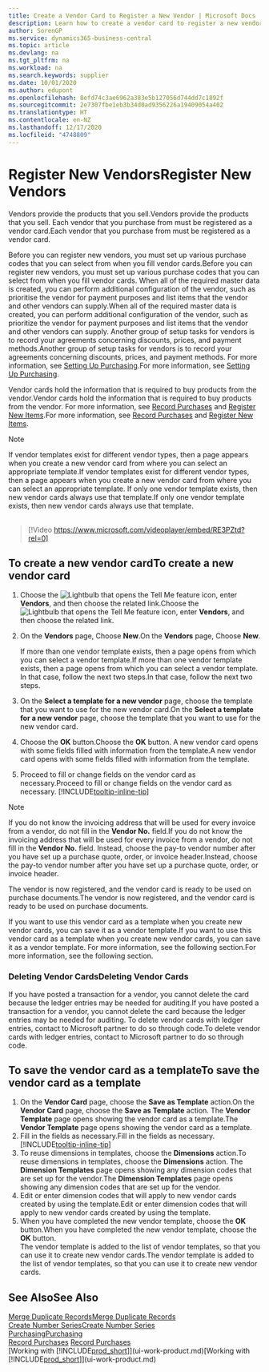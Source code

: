 ```yaml
---
title: Create a Vendor Card to Register a New Vendor | Microsoft Docs
description: Learn how to create a vendor card to register a new vendor or supplier.
author: SorenGP
ms.service: dynamics365-business-central
ms.topic: article
ms.devlang: na
ms.tgt_pltfrm: na
ms.workload: na
ms.search.keywords: supplier
ms.date: 10/01/2020
ms.author: edupont
ms.openlocfilehash: 8efd74c3ae6962a383e5b127056d744dd7c1892f
ms.sourcegitcommit: 2e7307fbe1eb3b34d0ad9356226a19409054a402
ms.translationtype: HT
ms.contentlocale: en-NZ
ms.lasthandoff: 12/17/2020
ms.locfileid: "4748809"
---
```

# <a name="register-new-vendors"></a><span data-ttu-id="10228-103">Register New Vendors</span><span class="sxs-lookup"><span data-stu-id="10228-103">Register New Vendors</span></span>

<span data-ttu-id="10228-104">Vendors provide the products that you sell.</span><span class="sxs-lookup"><span data-stu-id="10228-104">Vendors provide the products that you sell.</span></span> <span data-ttu-id="10228-105">Each vendor that you purchase from must be registered as a vendor card.</span><span class="sxs-lookup"><span data-stu-id="10228-105">Each vendor that you purchase from must be registered as a vendor card.</span></span>

<span data-ttu-id="10228-106">Before you can register new vendors, you must set up various purchase codes that you can select from when you fill vendor cards.</span><span class="sxs-lookup"><span data-stu-id="10228-106">Before you can register new vendors, you must set up various purchase codes that you can select from when you fill vendor cards.</span></span> <span data-ttu-id="10228-107">When all of the required master data is created, you can perform additional configuration of the vendor, such as prioritise the vendor for payment purposes and list items that the vendor and other vendors can supply.</span><span class="sxs-lookup"><span data-stu-id="10228-107">When all of the required master data is created, you can perform additional configuration of the vendor, such as prioritize the vendor for payment purposes and list items that the vendor and other vendors can supply.</span></span> <span data-ttu-id="10228-108">Another group of setup tasks for vendors is to record your agreements concerning discounts, prices, and payment methods.</span><span class="sxs-lookup"><span data-stu-id="10228-108">Another group of setup tasks for vendors is to record your agreements concerning discounts, prices, and payment methods.</span></span> <span data-ttu-id="10228-109">For more information, see [Setting Up Purchasing](purchasing-setup-purchasing.md).</span><span class="sxs-lookup"><span data-stu-id="10228-109">For more information, see [Setting Up Purchasing](purchasing-setup-purchasing.md).</span></span>

<span data-ttu-id="10228-110">Vendor cards hold the information that is required to buy products from the vendor.</span><span class="sxs-lookup"><span data-stu-id="10228-110">Vendor cards hold the information that is required to buy products from the vendor.</span></span> <span data-ttu-id="10228-111">For more information, see [Record Purchases](purchasing-how-record-purchases.md) and [Register New Items](inventory-how-register-new-items.md).</span><span class="sxs-lookup"><span data-stu-id="10228-111">For more information, see [Record Purchases](purchasing-how-record-purchases.md) and [Register New Items](inventory-how-register-new-items.md).</span></span>

> [!NOTE]  
> <span data-ttu-id="10228-112">If vendor templates exist for different vendor types, then a page appears when you create a new vendor card from where you can select an appropriate template.</span><span class="sxs-lookup"><span data-stu-id="10228-112">If vendor templates exist for different vendor types, then a page appears when you create a new vendor card from where you can select an appropriate template.</span></span> <span data-ttu-id="10228-113">If only one vendor template exists, then new vendor cards always use that template.</span><span class="sxs-lookup"><span data-stu-id="10228-113">If only one vendor template exists, then new vendor cards always use that template.</span></span>
<br><br>  

> [!Video https://www.microsoft.com/videoplayer/embed/RE3PZtd?rel=0]

## <a name="to-create-a-new-vendor-card"></a><span data-ttu-id="10228-114">To create a new vendor card</span><span class="sxs-lookup"><span data-stu-id="10228-114">To create a new vendor card</span></span>

1. <span data-ttu-id="10228-115">Choose the ![Lightbulb that opens the Tell Me feature](media/ui-search/search_small.png "Tell me what you want to do") icon, enter **Vendors**, and then choose the related link.</span><span class="sxs-lookup"><span data-stu-id="10228-115">Choose the ![Lightbulb that opens the Tell Me feature](media/ui-search/search_small.png "Tell me what you want to do") icon, enter **Vendors**, and then choose the related link.</span></span>  
2. <span data-ttu-id="10228-116">On the **Vendors** page, Choose **New**.</span><span class="sxs-lookup"><span data-stu-id="10228-116">On the **Vendors** page, Choose **New**.</span></span>

    <span data-ttu-id="10228-117">If more than one vendor template exists, then a page opens from which you can select a vendor template.</span><span class="sxs-lookup"><span data-stu-id="10228-117">If more than one vendor template exists, then a page opens from which you can select a vendor template.</span></span> <span data-ttu-id="10228-118">In that case, follow the next two steps.</span><span class="sxs-lookup"><span data-stu-id="10228-118">In that case, follow the next two steps.</span></span>
3. <span data-ttu-id="10228-119">On the **Select a template for a new vendor** page, choose the template that you want to use for the new vendor card.</span><span class="sxs-lookup"><span data-stu-id="10228-119">On the **Select a template for a new vendor** page, choose the template that you want to use for the new vendor card.</span></span>
4. <span data-ttu-id="10228-120">Choose the **OK** button.</span><span class="sxs-lookup"><span data-stu-id="10228-120">Choose the **OK** button.</span></span> <span data-ttu-id="10228-121">A new vendor card opens with some fields filled with information from the template.</span><span class="sxs-lookup"><span data-stu-id="10228-121">A new vendor card opens with some fields filled with information from the template.</span></span>
5. <span data-ttu-id="10228-122">Proceed to fill or change fields on the vendor card as necessary.</span><span class="sxs-lookup"><span data-stu-id="10228-122">Proceed to fill or change fields on the vendor card as necessary.</span></span> [!INCLUDE[tooltip-inline-tip](includes/tooltip-inline-tip_md.md)]

> [!NOTE]  
> <span data-ttu-id="10228-123">If you do not know the invoicing address that will be used for every invoice from a vendor, do not fill in the **Vendor No.** field.</span><span class="sxs-lookup"><span data-stu-id="10228-123">If you do not know the invoicing address that will be used for every invoice from a vendor, do not fill in the **Vendor No.** field.</span></span> <span data-ttu-id="10228-124">Instead, choose the pay-to vendor number after you have set up a purchase quote, order, or invoice header.</span><span class="sxs-lookup"><span data-stu-id="10228-124">Instead, choose the pay-to vendor number after you have set up a purchase quote, order, or invoice header.</span></span>

<span data-ttu-id="10228-125">The vendor is now registered, and the vendor card is ready to be used on purchase documents.</span><span class="sxs-lookup"><span data-stu-id="10228-125">The vendor is now registered, and the vendor card is ready to be used on purchase documents.</span></span>

<span data-ttu-id="10228-126">If you want to use this vendor card as a template when you create new vendor cards, you can save it as a vendor template.</span><span class="sxs-lookup"><span data-stu-id="10228-126">If you want to use this vendor card as a template when you create new vendor cards, you can save it as a vendor template.</span></span> <span data-ttu-id="10228-127">For more information, see the following section.</span><span class="sxs-lookup"><span data-stu-id="10228-127">For more information, see the following section.</span></span>

### <a name="deleting-vendor-cards"></a><span data-ttu-id="10228-128">Deleting Vendor Cards</span><span class="sxs-lookup"><span data-stu-id="10228-128">Deleting Vendor Cards</span></span>
<span data-ttu-id="10228-129">If you have posted a transaction for a vendor, you cannot delete the card because the ledger entries may be needed for auditing.</span><span class="sxs-lookup"><span data-stu-id="10228-129">If you have posted a transaction for a vendor, you cannot delete the card because the ledger entries may be needed for auditing.</span></span> <span data-ttu-id="10228-130">To delete vendor cards with ledger entries, contact to Microsoft partner to do so through code.</span><span class="sxs-lookup"><span data-stu-id="10228-130">To delete vendor cards with ledger entries, contact to Microsoft partner to do so through code.</span></span>

## <a name="to-save-the-vendor-card-as-a-template"></a><span data-ttu-id="10228-131">To save the vendor card as a template</span><span class="sxs-lookup"><span data-stu-id="10228-131">To save the vendor card as a template</span></span>
1. <span data-ttu-id="10228-132">On the **Vendor Card** page, choose the **Save as Template** action.</span><span class="sxs-lookup"><span data-stu-id="10228-132">On the **Vendor Card** page, choose the **Save as Template** action.</span></span> <span data-ttu-id="10228-133">The **Vendor Template** page opens showing the vendor card as a template.</span><span class="sxs-lookup"><span data-stu-id="10228-133">The **Vendor Template** page opens showing the vendor card as a template.</span></span>
2. <span data-ttu-id="10228-134">Fill in the fields as necessary.</span><span class="sxs-lookup"><span data-stu-id="10228-134">Fill in the fields as necessary.</span></span> [!INCLUDE[tooltip-inline-tip](includes/tooltip-inline-tip_md.md)]
3. <span data-ttu-id="10228-135">To reuse dimensions in templates, choose the **Dimensions** action.</span><span class="sxs-lookup"><span data-stu-id="10228-135">To reuse dimensions in templates, choose the **Dimensions** action.</span></span> <span data-ttu-id="10228-136">The **Dimension Templates** page opens showing any dimension codes that are set up for the vendor.</span><span class="sxs-lookup"><span data-stu-id="10228-136">The **Dimension Templates** page opens showing any dimension codes that are set up for the vendor.</span></span>
4. <span data-ttu-id="10228-137">Edit or enter dimension codes that will apply to new vendor cards created by using the template.</span><span class="sxs-lookup"><span data-stu-id="10228-137">Edit or enter dimension codes that will apply to new vendor cards created by using the template.</span></span>
5. <span data-ttu-id="10228-138">When you have completed the new vendor template, choose the **OK** button.</span><span class="sxs-lookup"><span data-stu-id="10228-138">When you have completed the new vendor template, choose the **OK** button.</span></span>  
   <span data-ttu-id="10228-139">The vendor template is added to the list of vendor templates, so that you can use it to create new vendor cards.</span><span class="sxs-lookup"><span data-stu-id="10228-139">The vendor template is added to the list of vendor templates, so that you can use it to create new vendor cards.</span></span>

## <a name="see-also"></a><span data-ttu-id="10228-140">See Also</span><span class="sxs-lookup"><span data-stu-id="10228-140">See Also</span></span>
[<span data-ttu-id="10228-141">Merge Duplicate Records</span><span class="sxs-lookup"><span data-stu-id="10228-141">Merge Duplicate Records</span></span>](sales-how-merge-duplicate-records.md)  
[<span data-ttu-id="10228-142">Create Number Series</span><span class="sxs-lookup"><span data-stu-id="10228-142">Create Number Series</span></span>](ui-create-number-series.md)  
[<span data-ttu-id="10228-143">Purchasing</span><span class="sxs-lookup"><span data-stu-id="10228-143">Purchasing</span></span>](purchasing-manage-purchasing.md)  
<span data-ttu-id="10228-144">[Record Purchases](purchasing-how-record-purchases.md) </span><span class="sxs-lookup"><span data-stu-id="10228-144">[Record Purchases](purchasing-how-record-purchases.md) </span></span>  
<span data-ttu-id="10228-145">[Working with [!INCLUDE[prod_short](includes/prod_short.md)]](ui-work-product.md)</span><span class="sxs-lookup"><span data-stu-id="10228-145">[Working with [!INCLUDE[prod_short](includes/prod_short.md)]](ui-work-product.md)</span></span>  

